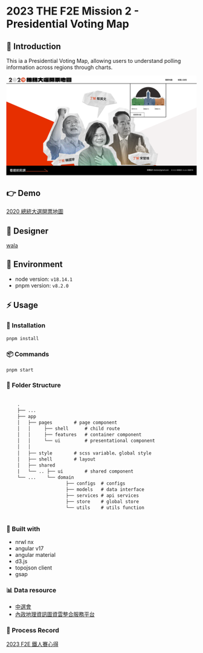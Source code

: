 # 2023 THE F2E Mission 2 - Presidential Voting Map

## 📙 Introduction

This ia a Presidential Voting Map, allowing users to understand polling information across regions through charts.

![image](./src/assets/img/cover.png)

## 👉 Demo

[2020 總統大選開票地圖](https://president-invoice.vercel.app/)

## 🎨 Designer

[wala](https://2023.thef2e.com/users/12061579704049918951)

## 🔧 Environment

- node version: `v18.14.1`
- pnpm version: `v8.2.0`

## ⚡ Usage

### 🔌 Installation

```
pnpm install
```

### 📦 Commands

```
pnpm start
```

### 📁 Folder Structure

```

    .
    ├── ...
    ├── app
    │   ├── pages        # page component
    │   │     ├── shell      # child route
    │   │     ├── features   # container component
    │   │     └── ui         # presentational component
    │   │
    │   ├── style        # scss variable、global style
    │   ├── shell        # layout
    │   ├── shared
    |   └── .. ├── ui        # shared component
    └── ...    └── domain
                      ├── configs  # configs
                      ├── models   # data interface
                      ├── services # api services
                      ├── store    # global store
                      └── utils    # utils function


```

### 🔩 Built with

- nrwl nx
- angular v17
- angular material
- d3.js
- topojson client
- gsap

### 📊 Data resource

- [中選會](https://db.cec.gov.tw/ElecTable/Election?type=President)
- [內政地理資訊圖資雲整合服務平台](https://www.tgos.tw/tgos/NgdaMap)

### 📘 Process Record

[2023 F2E 鐵人賽心得](https://medium.com/coding-hot-pot/2023-f2e-%E9%90%B5%E4%BA%BA%E8%B3%BD%E5%BF%83%E5%BE%97-9f809fd8e418)
